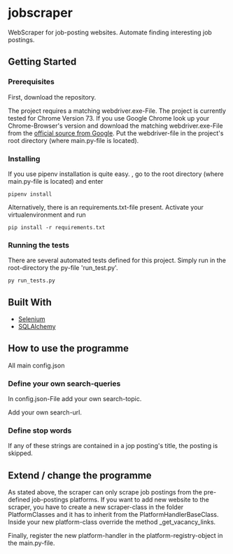 # jobscraper
WebScraper for job-posting websites. Automate finding interesting job postings.

## Getting Started

### Prerequisites

First, download the repository.

The project requires a matching webdriver.exe-File. The project is currently tested for Chrome Version 73. If you use Google Chrome 
look up your Chrome-Browser's version and download the matching webdriver.exe-File from the 
[official source from Google](http://chromedriver.chromium.org/downloads). Put the webdriver-file in the project's 
root directory (where main.py-file is located).

### Installing

If you use pipenv installation is quite easy. , go to the root directory (where main.py-file is located) and enter

```
pipenv install
```

Alternatively, there is an requirements.txt-file present. Activate your virtualenvironment and run 
```
pip install -r requirements.txt 
```

### Running the tests

There are several automated tests defined for this project. Simply run in the root-directory the py-file 'run_test.py'.

```
py run_tests.py
```

## Built With

- [Selenium](https://selenium-python.readthedocs.io/)
- [SQLAlchemy](https://www.sqlalchemy.org/)


## How to use the programme

All main config.json

### Define your own search-queries
In config.json-File add your own search-topic.

Add your own search-url.

### Define stop words
If any of these strings are contained in a jop posting's title, the posting is skipped.


## Extend / change the programme

As stated above, the scraper can only scrape job postings from the pre-defined job-postings platforms. If you want to add new website 
to the scraper, you have to create a new scraper-class in the folder PlatformClasses and it has to inherit from the PlatformHandlerBaseClass.
Inside your new platform-class override the method _get_vacancy_links. 

Finally, register the new platform-handler in the platform-registry-object in the main.py-file.


